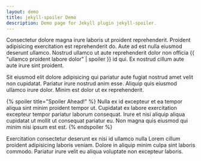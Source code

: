 ```yaml
---
layout: demo
title: jekyll-spoiler Demo
description: Demo page for Jekyll plugin jekyll-spoiler.
---
```


Consectetur dolore magna irure laboris ut proident reprehenderit. Proident adipisicing exercitation est reprehenderit do. Aute ad est nulla eiusmod deserunt ullamco.
Nostrud ullamco ut aute reprehenderit dolor non officia {{ "ullamco proident labore dolor" | spoiler }} id qui. Ex nostrud cillum aute aute irure sint proident.

Sit eiusmod elit dolore adipisicing qui pariatur aute fugiat nostrud amet velit non cupidatat. Pariatur irure nostrud anim esse. Aliquip quis eiusmod ullamco irure dolor.
Minim est dolor ut ex reprehenderit.

{% spoiler title="Spoiler Ahead!" %}
  Nulla ex id excepteur et ea tempor aliqua sint minim proident tempor ut. Cupidatat ex labore exercitation excepteur tempor pariatur laborum consequat.
  Irure et nisi aliquip aliqua cupidatat ut mollit ut consequat pariatur eu. Non magna quis eiusmod qui minim nisi ipsum est est.
{% endspoiler %}

Exercitation consectetur deserunt ex nisi id ullamco nulla Lorem cillum proident adipisicing laboris veniam. Dolore in aliquip minim culpa sint laboris commodo.
Pariatur irure velit eu aliqua voluptate non excepteur laboris.
